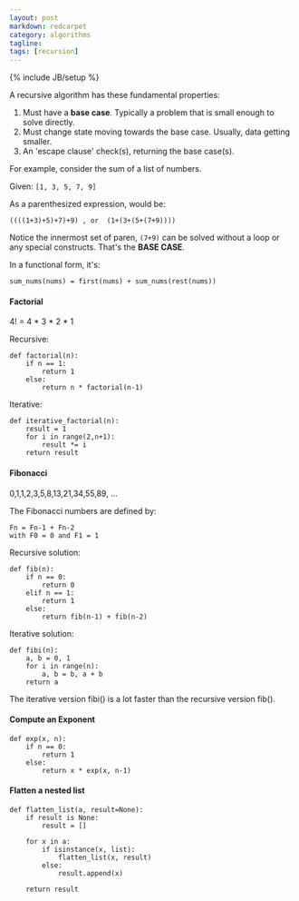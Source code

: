 ```yaml
---
layout: post
markdown: redcarpet
category: algorithms
tagline: 
tags: [recursion]
---
```

{% include JB/setup %}

A recursive algorithm has these fundamental properties:  

  1. Must have a **base case**. Typically a problem that is small enough to solve directly.  
  2. Must change state moving towards the base case. Usually, data getting smaller.  
  3. An 'escape clause' check(s), returning the base case(s).

For example, consider the sum of a list of numbers.

Given: `[1, 3, 5, 7, 9]` 

As a parenthesized expression, would be:

`((((1+3)+5)+7)+9) , or  (1+(3+(5+(7+9))))`

Notice the innermost set of paren, `(7+9)` can be solved without a loop or any special constructs. That's the **BASE CASE**.

In a functional form, it's:
    
`sum_nums(nums) = first(nums) + sum_nums(rest(nums))`


#### Factorial 

4! = 4 * 3 * 2 * 1

Recursive:

    def factorial(n):
        if n == 1:
            return 1
        else:
            return n * factorial(n-1)

Iterative:

    def iterative_factorial(n):
        result = 1
        for i in range(2,n+1):
            result *= i
        return result

#### Fibonacci

0,1,1,2,3,5,8,13,21,34,55,89, ...

The Fibonacci numbers are defined by:

    Fn = Fn-1 + Fn-2
    with F0 = 0 and F1 = 1

Recursive solution:

    def fib(n):
        if n == 0:
            return 0
        elif n == 1:
            return 1
        else:
            return fib(n-1) + fib(n-2)

Iterative solution:

    def fibi(n):
        a, b = 0, 1
        for i in range(n):
            a, b = b, a + b
        return a

The iterative version fibi() is a lot faster than the recursive version fib().

#### Compute an Exponent

    def exp(x, n):
        if n == 0:
            return 1
        else:
            return x * exp(x, n-1)

#### Flatten a nested list

    def flatten_list(a, result=None):
        if result is None:
            result = []

        for x in a:
            if isinstance(x, list):
                flatten_list(x, result)
            else:
                result.append(x)

        return result